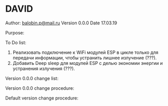 # DAVID

Author: balobin.p@mail.ru
Version 0.0.0
Date 17.03.19

Purpose:

To Do list:
1. Реализовать подключение к WiFi модулей ESP в цикле только для передачи информации, чтобы устранить лишнее излучение (???).
2. Добавить Deep sleep для модулей ESP с делью экономии энергии и устранения излучения (???).

Version 0.0.0 change list:

Version 0.0.0 change procedure:

Default version change procedure:

